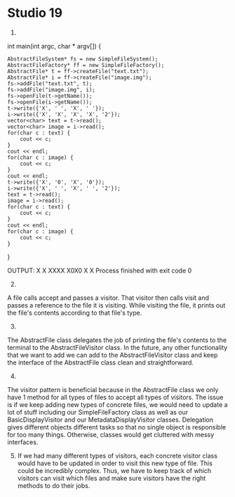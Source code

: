 # Studio 19

1. 
int main(int argc, char * argv[]) {

    AbstractFileSystem* fs = new SimpleFileSystem();
    AbstractFileFactory* ff = new SimpleFileFactory();
    AbstractFile* t = ff->createFile("text.txt");
    AbstractFile* i = ff->createFile("image.img");
    fs->addFile("text.txt", t);
    fs->addFile("image.img", i);
    fs->openFile(t->getName());
    fs->openFile(i->getName());
    t->write({'X', ' ', 'X', ' '});
    i->write({'X', 'X', 'X', 'X', '2'});
    vector<char> text = t->read();
    vector<char> image = i->read();
    for(char c : text) {
        cout << c;
    }
    cout << endl;
    for(char c : image) {
        cout << c;
    }
    cout << endl;
    t->write({'X', '0', 'X', '0'});
    i->write({'X', ' ', 'X', ' ', '2'});
    text = t->read();
    image = i->read();
    for(char c : text) {
        cout << c;
    }
    cout << endl;
    for(char c : image) {
        cout << c;
    }
}

OUTPUT:
X X
XXXX
X0X0
X X
Process finished with exit code 0

2. 
A file calls accept and passes a visitor. That visitor then calls visit and passes a reference to the file it is visiting.
While visiting the file, it prints out the file's contents according to that file's type.

3. 
The AbstractFile class delegates the job of printing the file's contents to the terminal to the AbstractFileVisitor class.
In the future, any other functionality that we want to add we can add to the AbstractFileVisitor class and keep the 
interface of the AbstractFile class clean and straightforward.

4. 
The visitor pattern is beneficial because in the AbstractFile class we only have 1 method for all types of files 
to accept all types of visitors. The issue is if we keep adding new types of concrete files, we would need to update a
lot of stuff including our SimpleFileFactory class as well as our BasicDisplayVisitor and our MetadataDisplayVisitor classes.
Delegation gives different objects different tasks so that no single object is responsible for too many things. Otherwise,
classes would get cluttered with messy interfaces.

5. If we had many different types of visitors, each concrete visitor class would have to be updated in order to visit
this new type of file. This could be incredibly complex. Thus, we have to keep track of which visitors can visit which
files and make sure visitors have the right methods to do their jobs.
